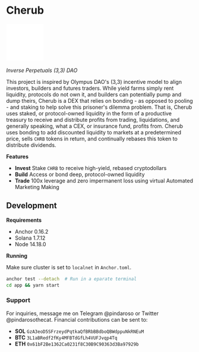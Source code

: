 # Cherub

<img alt="logo" height="100px" src="/app/public/logo-white-1.svg"/>

*Inverse Perpetuals (3,3) DAO*

This project is inspired by Olympus DAO's (3,3) incentive model to align investors, builders and futures traders. While yield farms simply rent liquidity, protocols do not own it, and builders can potentially pump and dump theirs, Cherub is a DEX that relies on bonding - as opposed to pooling - and staking to help solve this prisoner's dilemma problem. That is, Cherub uses staked, or protocol-owned liquidity in the form of a productive treasury to receive and distribute profits from trading, liquidations, and generally speaking, what a CEX, or insurance fund, profits from. Cherub uses bonding to add discounted liquidity to markets at a predetermined price, sells `CHRB` tokens in return, and continually rebases this token to distribute dividends.

**Features**

- **Invest** Stake `CHRB` to receive high-yield, rebased cryptodollars
- **Build** Access or bond deep, protocol-owned liquidity
- **Trade** 100x leverage and zero impermanent loss using virtual Automated Marketing Making

## Development

**Requirements**

- Anchor 0.16.2
- Solana 1.7.12
- Node 14.18.0

**Running**

Make sure cluster is set to `localnet` in `Anchor.toml`.

```bash
anchor test --detach  # Run in a eparate terminal
cd app && yarn start
```

### Support

For inquiries, message me on Telegram @pindaroso or Twitter @pindarosothecat. Financial contributions can be sent to:

- **SOL** `GzA3eoD5SFrzeydPqtkaQfBRbBBdboQBWdppuNkRNEuM`
- **BTC** `3L1aBRedf2fKy4MFBTdGfLh4VUFJvqp4Tq`
- **ETH** `0x61bF2Be1362Ca0231f8C30B9C90363d3Ba97929b`
